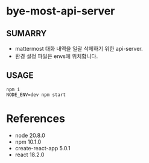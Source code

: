 # bye-most-api-server
## SUMARRY
- mattermost 대화 내역을 일괄 삭제하기 위한 api-server.
- 환경 설정 파일은 envs에 위치합니다.

## USAGE
```
npm i
NODE_ENV=dev npm start
```

# References
- node 20.8.0
- npm 10.1.0
- create-react-app 5.0.1
- react 18.2.0